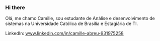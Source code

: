 ### Hi there

Olá, me chamo Camille, sou estudante de Análise e desenvolvimento de sistemas na Universidade Católica de Brasília e Estagiária de TI.

LinkedIn: www.linkedin.com/in/camille-abreu-931975258
